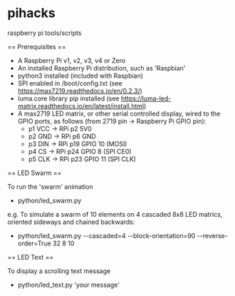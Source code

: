 # pihacks
raspberry pi tools/scripts


== Prerequisites ==

* A Raspberry Pi v1, v2, v3, v4 or Zero
* An installed Raspberry Pi distribution, such as 'Raspbian'
* python3 installed (included with Raspbian)
* SPI enabled in /boot/config.txt (see https://max7219.readthedocs.io/en/0.2.3/)
* luma.core library pip installed (see https://luma-led-matrix.readthedocs.io/en/latest/install.html)
* A max2719 LED matrix, or other serial controlled display, wired to the GPIO ports, as follows (from 2719 pin -> Raspberry Pi GPIO pin):
  * p1 VCC -> RPi p2 5V0
  * p2 GND -> RPi p6 GND
  * p3 DIN -> RPi p19 GPIO 10 (MOSI)
  * p4 CS ->  RPi p24 GPIO 8 (SPI CE0)
  * p5 CLK -> RPi p23 GPIO 11 (SPI CLK)


== LED Swarm ==

To run the 'swarm' animation

* python/led_swarm.py

e.g. To simulate a swarm of 10 elements on 4 cascaded 8x8 LED matrics, oriented sideways and chained backwards:

* python/led_swarm.py --cascaded=4 --block-orientation=90 --reverse-order=True 32 8 10


== LED Text ==

To display a scrolling text message

* python/led_text.py 'your message'

